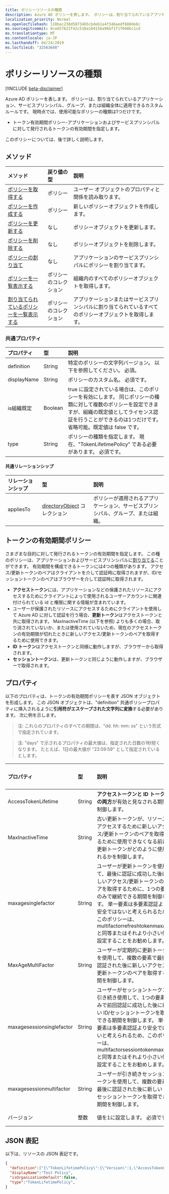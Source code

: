 ```yaml
---
title: ポリシーリソースの種類
description: Azure AD ポリシーを表します。 ポリシーは、割り当てられているアプリケーション、サービスプリンシパル、グループ、または組織全体に適用できるカスタムルールです。 現時点では、使用可能なポリシーの種類は1つだけです。
localization_priority: Normal
ms.openlocfilehash: 118bac238d58734b5cbdeb1a4f346aedf680de6c
ms.sourcegitcommit: 0ce657622f42c510a104156a96bf1f1f040bc1cd
ms.translationtype: MT
ms.contentlocale: ja-JP
ms.lasthandoff: 04/24/2019
ms.locfileid: "32563648"
---
```

# <a name="policy-resource-type"></a>ポリシーリソースの種類

[!INCLUDE [beta-disclaimer](../../includes/beta-disclaimer.md)]

Azure AD ポリシーを表します。 ポリシーは、割り当てられているアプリケーション、サービスプリンシパル、グループ、または組織全体に適用できるカスタムルールです。 現時点では、使用可能なポリシーの種類は1つだけです。

- トークン有効期間ポリシー-アプリケーションおよびサービスプリンシパルに対して発行されるトークンの有効期間を指定します。

このポリシーについては、後で詳しく説明します。

## <a name="methods"></a>メソッド
| メソッド       | 戻り値の型  |説明|
|:---------------|:--------|:----------|
| [ポリシーを取得する](../api/policy-get.md) |ポリシー|ユーザー オブジェクトのプロパティと関係を読み取ります。|
|[ポリシーを作成する](../api/policy-post.md)|ポリシー|新しいポリシーオブジェクトを作成します。|
|[ポリシーを更新する](../api/policy-update.md)|なし|ポリシーオブジェクトを更新します。|
|[ポリシーを削除する](../api/policy-delete.md)|なし|ポリシーオブジェクトを削除します。|
|[ポリシーの割り当て](../api/policy-assign.md)|なし|アプリケーションのサービスプリンシパルにポリシーを割り当てます。|
|[ポリシーを一覧表示する](../api/policy-list.md)|ポリシーのコレクション|組織内のすべてのポリシーオブジェクトを取得します。|
|[割り当てられているポリシーを一覧表示する](../api/policy-list-assigned.md)|ポリシーのコレクション|アプリケーションまたはサービスプリンシパルに割り当てられているすべてのポリシーオブジェクトを取得します。|

### <a name="common-properties"></a>共通プロパティ
| プロパティ     | 型   |説明|
|:---------------|:--------|:----------|
|definition|String|特定のポリシーの文字列バージョン。 以下を参照してください。 必須。|
|displayName|String|ポリシーのカスタム名。 必須です。|
|is組織既定|Boolean|true に設定されている場合は、このポリシーを有効にします。 同じポリシーの種類に対して複数のポリシーを設定できますが、組織の既定値としてライセンス認証を行うことができるのは1つだけです。 省略可能。既定値は false です。|
|type|String|ポリシーの種類を指定します。 現在、"TokenLifetimePolicy" である必要があります。 必須です。|

#### <a name="common-relationships"></a>共通リレーションシップ
|リレーションシップ|型|説明|
|:-------------|:-----------|:-----------|
|appliesTo|[directoryObject](../resources/directoryobject.md) コレクション|ポリシーが適用されるアプリケーション、サービスプリンシパル、グループ、または組織。|

## <a name="token-lifetime-policy"></a>トークンの有効期間ポリシー
さまざまな目的に対して発行されるトークンの有効期間を指定します。 この種のポリシーは、アプリケーションおよびサービスプリンシパルに[割り当てる](../api/policy-assign.md)ことができます。 有効期間を構成できるトークンには4つの種類があります。 アクセス/更新トークンのペアはクライアントを介して認証時に取得されますが、ID/セッショントークンのペアはブラウザーを介して認証時に取得されます。

- **アクセストークン**には、アプリケーションなどの保護されたリソースにアクセスするためにクライアントによって使用されるユーザーアカウントに関連付けられている id と権限に関する情報が含まれています。
- ユーザーが保護されたリソースにアクセスするためにクライアントを使用して Azure AD に対して認証を行う場合、**更新トークン**はアクセストークンと共に取得されます。 MaxInactiveTime (以下を参照) よりも多くの場合、取り消されていないか、または使用されていないため、現在のアクセストークンの有効期限が切れたときに新しいアクセス/更新トークンのペアを取得するために使用できます。
- **ID トークン**はアクセストークンと同様に動作しますが、ブラウザーから取得されます。
- **セッショントークン**は、更新トークンと同じように動作しますが、ブラウザーで取得されます。

## <a name="properties"></a>プロパティ
以下のプロパティは、トークンの有効期間ポリシーを表す JSON オブジェクトを形成します。 この JSON オブジェクトは、"definition" 共通ポリシープロパティに挿入されるように**引用符がエスケープされた文字列に変換**する必要があります。 次に例を示します。

>注: これらのプロパティのすべての期間は、"dd. hh: mm: ss" という形式で指定されています。

>注: "days" で示されるプロパティの最大値は、指定された日数の1秒短くなります。 たとえば、1日の最大値が "23:59:59" として指定されているとします。

| プロパティ     | 型   |説明| 最小値 | 最大値 | 既定値|
|:---------------|:--------|:----------|:--------|:--------|:----|
|AccessTokenLifetime|String|**アクセストークンと ID トークンの両方**が有効と見なされる期間を制御します。|10 分|1 日|1 hour|
|MaxInactiveTime|String|古い更新トークンが、リソースにアクセスするために新しいアクセス/更新トークンのペアを取得するために使用できなくなる前に、更新トークンがどのように使用されるかを制御します。|10 分|90 日|14 日|
|maxagesinglefactor|String|ユーザーが更新トークンを使用して、最後に認証に成功した後に新しいアクセス/更新トークンのペアを取得するために、1つの要素のみで継続できる期間を制御します。 単一要素は多要素認証より安全ではないと考えられるため、このポリシーは、multifactorrefreshtokenmaxage と同等またはそれより小さい値に設定することをお勧めします。|10 分|失効まで|365日または失効まで|
|MaxAgeMultiFactor|String|ユーザーが定期的に更新トークンを使用して、複数の要素で最後に認証された後に新しいアクセス/更新トークンのペアを取得する時間を制御します。|10 分|失効まで|365日または失効まで|
|maxagesessionsinglefactor|String|ユーザーがセッショントークンを引き続き使用して、1つの要素のみで前回認証に成功した後に新しい ID/セッショントークンを取得できる期間を制御します。 単一要素は多要素認証より安全ではないと考えられるため、このポリシーは、multifactorsessiontokenmaxage と同等またはそれより小さい値に設定することをお勧めします。|10 分|失効まで|365または無効|
|maxagesessionmultifactor|String|ユーザーが引き続きセッショントークンを使用して、複数の要素で最後に認証された後に新しい ID/セッショントークンを取得できる期間を制御します。|10 分|失効まで|365または無効|
|バージョン|整数|値を1に設定します。 必須です。|なし|なし|なし|

## <a name="json-representation"></a>JSON 表記
以下は、リソースの JSON 表記です。

```json
{
  "definition":["{\"TokenLifetimePolicy\":{\"Version\":1,\"AccessTokenLifetime\":\"8:00:00\",\"MaxInactiveTime\":\"20:00:00\",}}"],
  "displayName":"Test Policy",
  "isOrganizationDefault":false,
  "type":"TokenLifetimePolicy",
}
```
<!--
{
  "type": "#page.annotation",
  "suppressions": [
    "Error: /api-reference/beta/resources/policy.md:\r\n      Exception processing links.\r\n    System.ArgumentException: Link Definition was null. Link text: !INCLUDE [beta-disclaimer](../../includes/beta-disclaimer.md)\r\n      at ApiDoctor.Validation.DocFile.get_LinkDestinations()\r\n      at ApiDoctor.Validation.DocSet.ValidateLinks(Boolean includeWarnings, String[] relativePathForFiles, IssueLogger issues, Boolean requireFilenameCaseMatch, Boolean printOrphanedFiles)"
  ]
}
-->
